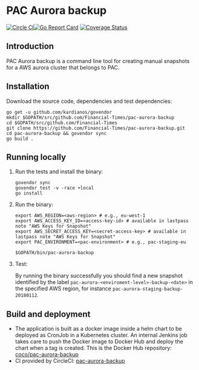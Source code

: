 # PAC Aurora backup

[![Circle CI](https://circleci.com/gh/Financial-Times/pac-aurora-backup/tree/master.png?style=shield)](https://circleci.com/gh/Financial-Times/pac-aurora-backup/tree/master)[![Go Report Card](https://goreportcard.com/badge/github.com/Financial-Times/pac-aurora-backup)](https://goreportcard.com/report/github.com/Financial-Times/pac-aurora-backup) [![Coverage Status](https://coveralls.io/repos/github/Financial-Times/pac-aurora-backup/badge.svg)](https://coveralls.io/github/Financial-Times/pac-aurora-backup)

## Introduction

PAC Aurora backup is a command line tool for creating manual snapshots for a AWS aurora cluster 
that belongs to PAC. 

## Installation

Download the source code, dependencies and test dependencies:

```
go get -u github.com/kardianos/govendor
mkdir $GOPATH/src/github.com/Financial-Times/pac-aurora-backup
cd $GOPATH/src/github.com/Financial-Times
git clone https://github.com/Financial-Times/pac-aurora-backup.git
cd pac-aurora-backup && govendor sync
go build .
```

## Running locally

1. Run the tests and install the binary:

    ```
    govendor sync
    govendor test -v -race +local
    go install
    ```

2. Run the binary:

    ```
    export AWS_REGION=<aws-region> # e.g., eu-west-1
    export AWS_ACCESS_KEY_ID=<access-key-id> # available in lastpass note "AWS Keys for Snapshot"
    export AWS_SECRET_ACCESS_KEY=<secret-access-key> # available in lastpass note "AWS Keys for Snapshot"
    export PAC_ENVIRONMENT=<pac-environment> # e.g., pac-staging-eu

    $GOPATH/bin/pac-aurora-backup 
    ```
3. Test:

    By running the binary successfully you should find a new snapshot identified by the label 
    `pac-aurora-<enviroment-level>-backup-<date>` in the specified AWS region, 
    for instance `pac-aurora-staging-backup-20180112`.
   
## Build and deployment

* The application is built as a docker image inside a helm chart to be deployed as CronJob in a Kubernetes cluster.
  An internal Jenkins job takes care to push the Docker image to Docker Hub and deploy the chart when a tag is created.
  This is the Docker Hub repository: [coco/pac-aurora-backup](https://hub.docker.com/r/coco/pac-aurora-backup)
* CI provided by CircleCI: [pac-aurora-backup](https://circleci.com/gh/Financial-Times/pac-aurora-backup)

